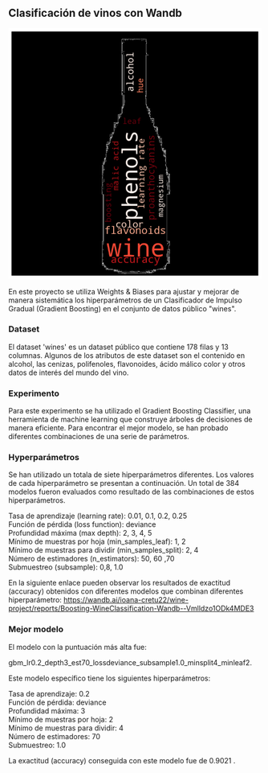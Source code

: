 ## Clasificación de vinos con Wandb

![Alt text](image.png)

En este proyecto se utiliza Weights & Biases para ajustar y mejorar de manera sistemática  los hiperparámetros de un Clasificador de Impulso Gradual (Gradient Boosting) en el conjunto de datos público "wines".

### Dataset
El dataset 'wines'  es un dataset público que contiene 178 filas y 13 columnas. Algunos de los atributos de este dataset son el contenido en alcohol, las cenizas, polifenoles, flavonoides, ácido málico color y otros datos de interés del mundo del vino. 

### Experimento
Para este experimento se ha utilizado el Gradient Boosting Classifier, una herramienta de machine learning que construye árboles de decisiones de manera eficiente. Para encontrar el mejor modelo, se han probado diferentes combinaciones de una serie de parámetros. 

### Hyperparámetros 

Se han utilizado un totala de siete hiperparámetros diferentes. Los valores de cada hiperparámetro se presentan a continuación. Un total de 384 modelos fueron evaluados como resultado de las combinaciones de estos hiperparámetros.

Tasa de aprendizaje (learning rate): 0.01, 0.1, 0.2, 0.25 <br>
Función de pérdida (loss function): deviance<br>
Profundidad máxima (max depth): 2, 3, 4, 5<br>
Mínimo de muestras por hoja (min_samples_leaf): 1, 2<br>
Mínimo de muestras para dividir (min_samples_split): 2, 4<br>
Número de estimadores (n_estimators): 50, 60 ,70<br>
Submuestreo (subsample): 0,8, 1.0<br>

En la siguiente enlace pueden observar los resultados de exactitud (accuracy) obtenidos con diferentes modelos que combinan diferentes hiperparámetro: 
https://wandb.ai/ioana-cretu22/wine-project/reports/Boosting-WineClassification-Wandb--Vmlldzo1ODk4MDE3 


### Mejor modelo 


El modelo con la puntuación más alta fue:

gbm_lr0.2_depth3_est70_lossdeviance_subsample1.0_minsplit4_minleaf2.

Este modelo específico tiene los siguientes hiperparámetros:

Tasa de aprendizaje: 0.2 <br>
Función de pérdida: deviance<br>
Profundidad máxima: 3<br>
Mínimo de muestras por hoja: 2<br>
Mínimo de muestras para dividir: 4<br>
Número de estimadores: 70<br>
Submuestreo: 1.0<br>

La exactitud (accuracy) conseguida con este modelo fue de 0.9021 .
